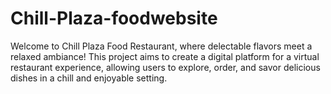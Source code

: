 # Chill-Plaza-foodwebsite
Welcome to Chill Plaza Food Restaurant, where delectable flavors meet a relaxed ambiance! This project aims to create a digital platform for a virtual restaurant experience, allowing users to explore, order, and savor delicious dishes in a chill and enjoyable setting.
